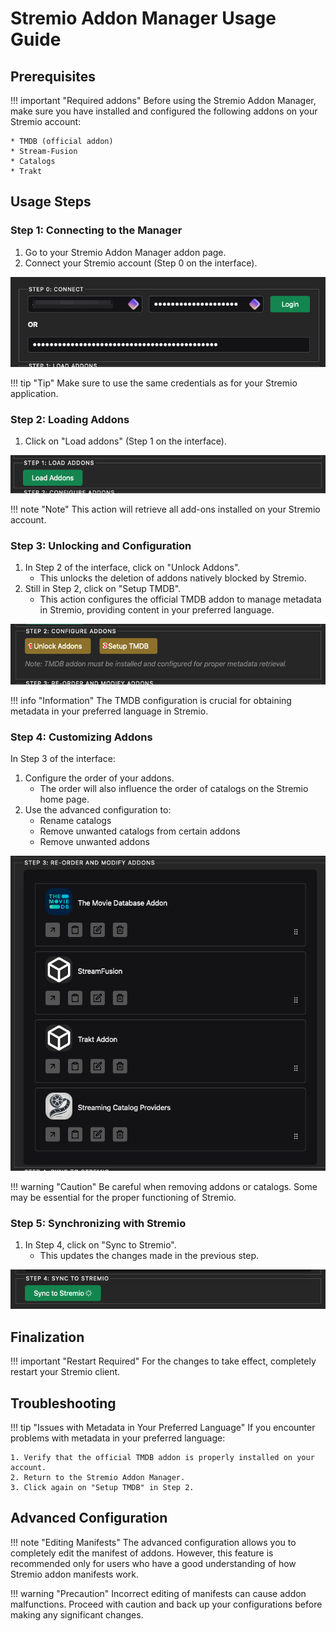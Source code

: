 # Stremio Addon Manager Usage Guide

## Prerequisites

!!! important "Required addons"
    Before using the Stremio Addon Manager, make sure you have installed and configured the following addons on your Stremio account:

    * TMDB (official addon)
    * Stream-Fusion
    * Catalogs
    * Trakt

## Usage Steps

### Step 1: Connecting to the Manager

1. Go to your Stremio Addon Manager addon page.
2. Connect your Stremio account (Step 0 on the interface).

![Conn](./images/image-5lutq-29-09-2024(1).png)

!!! tip "Tip"
    Make sure to use the same credentials as for your Stremio application.

### Step 2: Loading Addons

1. Click on "Load addons" (Step 1 on the interface).

![Load](./images/image-jix10-29-09-2024.png)

!!! note "Note"
    This action will retrieve all add-ons installed on your Stremio account.

### Step 3: Unlocking and Configuration

1. In Step 2 of the interface, click on "Unlock Addons".
   * This unlocks the deletion of addons natively blocked by Stremio.
2. Still in Step 2, click on "Setup TMDB".
   * This action configures the official TMDB addon to manage metadata in Stremio, providing content in your preferred language.

![Unlock](./images/image-1ahs1-29-09-2024(1).png)

!!! info "Information"
    The TMDB configuration is crucial for obtaining metadata in your preferred language in Stremio.

### Step 4: Customizing Addons

In Step 3 of the interface:
1. Configure the order of your addons.
   * The order will also influence the order of catalogs on the Stremio home page.
2. Use the advanced configuration to:
   * Rename catalogs
   * Remove unwanted catalogs from certain addons
   * Remove unwanted addons

![Customize](./images/image-qbzjb-29-09-2024.png)

!!! warning "Caution"
    Be careful when removing addons or catalogs. Some may be essential for the proper functioning of Stremio.

### Step 5: Synchronizing with Stremio

1. In Step 4, click on "Sync to Stremio".
   * This updates the changes made in the previous step.

![Sync](./images/image-na5z3-29-09-2024.png)

## Finalization

!!! important "Restart Required"
    For the changes to take effect, completely restart your Stremio client.

## Troubleshooting

!!! tip "Issues with Metadata in Your Preferred Language"
    If you encounter problems with metadata in your preferred language:

    1. Verify that the official TMDB addon is properly installed on your account.
    2. Return to the Stremio Addon Manager.
    3. Click again on "Setup TMDB" in Step 2.

## Advanced Configuration

!!! note "Editing Manifests"
    The advanced configuration allows you to completely edit the manifest of addons. However, this feature is recommended only for users who have a good understanding of how Stremio addon manifests work.

!!! warning "Precaution"
    Incorrect editing of manifests can cause addon malfunctions. Proceed with caution and back up your configurations before making any significant changes.